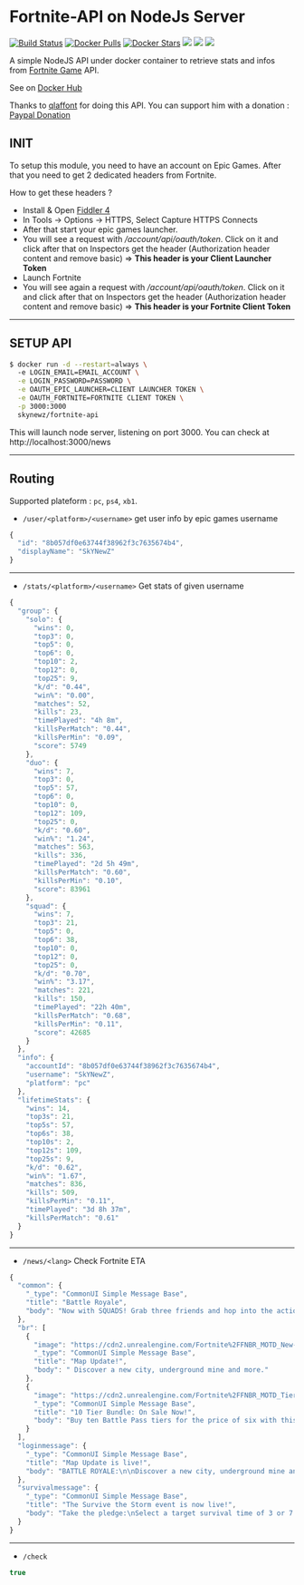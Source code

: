 # Fortnite-API on NodeJs Server
[![Build Status](https://travis-ci.org/SkYNewZ/docker-fortnite-api.svg?branch=master)](https://travis-ci.org/SkYNewZ/docker-fortnite-api)
[![Docker Pulls](https://img.shields.io/docker/pulls/skynewz/fortnite-api.svg)](https://hub.docker.com/r/skynewz/fortnite-api/)
[![Docker Stars](https://img.shields.io/docker/stars/skynewz/fortnite-api.svg)](https://hub.docker.com/u/skynewz/fortnite-api)
[![](https://images.microbadger.com/badges/image/skynewz/fortnite-api.svg)](https://microbadger.com/images/skynewz/fortnite-api "Get your own image badge on microbadger.com")
[![](https://images.microbadger.com/badges/version/skynewz/fortnite-api.svg)](https://microbadger.com/images/skynewz/fortnite-api "Get your own version badge on microbadger.com")
[![](https://images.microbadger.com/badges/commit/skynewz/fortnite-api.svg)](https://microbadger.com/images/skynewz/fortnite-api "Get your own commit badge on microbadger.com")

A simple NodeJS API under docker container to retrieve stats and infos from [Fortnite Game](https://www.epicgames.com/fortnite/fr/home) API.

See on [Docker Hub](https://hub.docker.com/r/skynewz/fortnite-api/)

Thanks to [qlaffont](https://github.com/qlaffont/fortnite-api) for doing this API. You can support him with a donation : [Paypal Donation](https://www.paypal.me/qlaffont)

## INIT
To setup this module, you need to have an account on Epic Games. After that you need to get 2 dedicated headers from Fortnite.

How to get these headers ?
- Install & Open [Fiddler 4](https://www.telerik.com/download/fiddler)
- In Tools -> Options -> HTTPS, Select Capture HTTPS Connects
- After that start your epic games launcher.
- You will see a request with */account/api/oauth/token*. Click on it and click after that on Inspectors get the header (Authorization header content and remove basic) => **This header is your Client Launcher Token**
- Launch Fortnite
- You will see again a request with */account/api/oauth/token*. Click on it and click after that on Inspectors get the header (Authorization header content and remove basic) => **This header is your Fortnite Client Token**

--------

## SETUP API
```bash
$ docker run -d --restart=always \     
  -e LOGIN_EMAIL=EMAIL_ACCOUNT \
  -e LOGIN_PASSWORD=PASSWORD \
  -e OAUTH_EPIC_LAUNCHER=CLIENT LAUNCHER TOKEN \
  -e OAUTH_FORTNITE=FORTNITE CLIENT TOKEN \
  -p 3000:3000
  skynewz/fortnite-api
```
This will launch node server, listening on port 3000. You can check at http://localhost:3000/news

--------

## Routing
Supported plateform : `pc`, `ps4`, `xb1`.

- `/user/<platform>/<username>` get user info by epic games username
```js
{
  "id": "8b057df0e63744f38962f3c7635674b4",
  "displayName": "SkYNewZ"
}
```

---

- `/stats/<platform>/<username>` Get stats of given username
```js
{
  "group": {
    "solo": {
      "wins": 0,
      "top3": 0,
      "top5": 0,
      "top6": 0,
      "top10": 2,
      "top12": 0,
      "top25": 9,
      "k/d": "0.44",
      "win%": "0.00",
      "matches": 52,
      "kills": 23,
      "timePlayed": "4h 8m",
      "killsPerMatch": "0.44",
      "killsPerMin": "0.09",
      "score": 5749
    },
    "duo": {
      "wins": 7,
      "top3": 0,
      "top5": 57,
      "top6": 0,
      "top10": 0,
      "top12": 109,
      "top25": 0,
      "k/d": "0.60",
      "win%": "1.24",
      "matches": 563,
      "kills": 336,
      "timePlayed": "2d 5h 49m",
      "killsPerMatch": "0.60",
      "killsPerMin": "0.10",
      "score": 83961
    },
    "squad": {
      "wins": 7,
      "top3": 21,
      "top5": 0,
      "top6": 38,
      "top10": 0,
      "top12": 0,
      "top25": 0,
      "k/d": "0.70",
      "win%": "3.17",
      "matches": 221,
      "kills": 150,
      "timePlayed": "22h 40m",
      "killsPerMatch": "0.68",
      "killsPerMin": "0.11",
      "score": 42685
    }
  },
  "info": {
    "accountId": "8b057df0e63744f38962f3c7635674b4",
    "username": "SkYNewZ",
    "platform": "pc"
  },
  "lifetimeStats": {
    "wins": 14,
    "top3s": 21,
    "top5s": 57,
    "top6s": 38,
    "top10s": 2,
    "top12s": 109,
    "top25s": 9,
    "k/d": "0.62",
    "win%": "1.67",
    "matches": 836,
    "kills": 509,
    "killsPerMin": "0.11",
    "timePlayed": "3d 8h 37m",
    "killsPerMatch": "0.61"
  }
}
```

---

- `/news/<lang>` Check Fortnite ETA
```js
{
  "common": {
    "_type": "CommonUI Simple Message Base",
    "title": "Battle Royale",
    "body": "Now with SQUADS! Grab three friends and hop into the action. \n\nRemember - Squads are here! Teaming in solo play is still unfair to others and is a bannable offense."
  },
  "br": [
    {
      "image": "https://cdn2.unrealengine.com/Fortnite%2FFNBR_MOTD_New-POI-256x256-589475a047855266499cf9aac03782fe868bf3f1.png",
      "_type": "CommonUI Simple Message Base",
      "title": "Map Update!",
      "body": " Discover a new city, underground mine and more."
    },
    {
      "image": "https://cdn2.unrealengine.com/Fortnite%2FFNBR_MOTD_TierBundle-256x256-d64ea9edadbcd75714b5e9c1fc578b547d22238b.png",
      "_type": "CommonUI Simple Message Base",
      "title": "10 Tier Bundle: On Sale Now!",
      "body": "Buy ten Battle Pass tiers for the price of six with this limited time bundle. "
    }
  ],
  "loginmessage": {
    "_type": "CommonUI Simple Message Base",
    "title": "Map Update is live!",
    "body": "BATTLE ROYALE:\n\nDiscover a new city, underground mine and more.\n\nBATTLE PASS BUNDLE:\n\nBuy ten Battle Pass tiers for the price of six in the item shop. On sale now for a limited time!\n\nSAVE THE WORLD: \n\nHelp Ray bring holiday cheer to this husk-ridden world for the last week of the holiday event.\n"
  },
  "survivalmessage": {
    "_type": "CommonUI Simple Message Base",
    "title": "The Survive the Storm event is now live!",
    "body": "Take the pledge:\nSelect a target survival time of 3 or 7 nights.\n\nSend Feedback:\nSurvive the Storm is still in development. We’d love to hear what you think."
  }
}
```

---

- `/check`
```js
true
```
